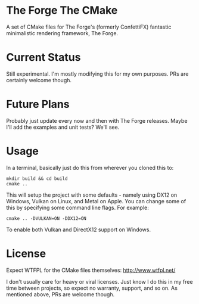 # The Forge The CMake
A set of CMake files for The Forge's (formerly ConfettiFX) fantastic minimalistic rendering framework, The Forge.

# Current Status
Still experimental.  I'm mostly modifying this for my own purposes.  PRs are certainly welcome though.

# Future Plans
Probably just update every now and then with The Forge releases.  Maybe I'll add the examples and unit tests?  We'll see.

# Usage
In a terminal, basically just do this from wherever you cloned this to:
```
mkdir build && cd build
cmake ..
```
This will setup the project with some defaults - namely using DX12 on Windows, Vulkan on Linux, and Metal on Apple.  You can change some of this by specifying some command line flags.  For example:
```
cmake .. -DVULKAN=ON -DDX12=ON
```
To enable both Vulkan and DirectX12 support on Windows.

# License
Expect WTFPL for the CMake files themselves: http://www.wtfpl.net/

I don't usually care for heavy or viral licenses.  Just know I do this in my free time between projects, so expect no warranty, support, and so on.  As mentioned above, PRs are welcome though.
